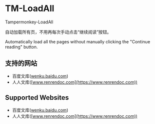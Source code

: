 # TM-LoadAll

Tampermonkey-LoadAll

自动加载所有页，不用再每次手动点击“继续阅读”按钮。

Automatically load all the pages without manually clicking the "Continue reading" button.

## 支持的网站

- 百度文库([wenku.baidu.com](https://wenku.baidu.com))
- 人人文库([www.renrendoc.com](https://www.renrendoc.com))

## Supported Websites

- 百度文库([wenku.baidu.com](https://wenku.baidu.com))
- 人人文库([www.renrendoc.com](https://www.renrendoc.com))
